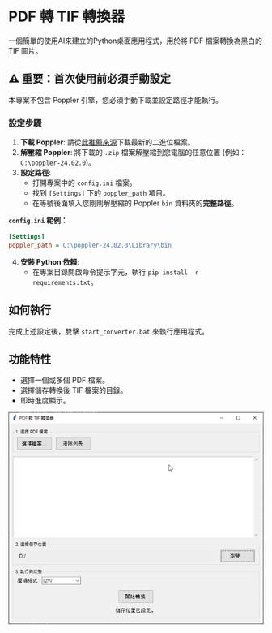 # PDF 轉 TIF 轉換器

一個簡單的使用AI來建立的Python桌面應用程式，用於將 PDF 檔案轉換為黑白的 TIF 圖片。

## ⚠️ 重要：首次使用前必須手動設定

本專案不包含 Poppler 引擎，您必須手動下載並設定路徑才能執行。

### 設定步驟

1.  **下載 Poppler**: 請從[此推薦來源](https://github.com/oschwartz10612/poppler-windows/releases/)下載最新的二進位檔案。
2.  **解壓縮 Poppler**: 將下載的 `.zip` 檔案解壓縮到您電腦的任意位置 (例如：`C:\poppler-24.02.0`)。
3.  **設定路徑**:
    *   打開專案中的 `config.ini` 檔案。
    *   找到 `[Settings]` 下的 `poppler_path` 項目。
    *   在等號後面填入您剛剛解壓縮的 Poppler `bin` 資料夾的**完整路徑**。

**`config.ini` 範例：**
```ini
[Settings]
poppler_path = C:\poppler-24.02.0\Library\bin
```
4.  **安裝 Python 依賴**:
    *   在專案目錄開啟命令提示字元，執行 `pip install -r requirements.txt`。

## 如何執行

完成上述設定後，雙擊 `start_converter.bat` 來執行應用程式。

## 功能特性

-   選擇一個或多個 PDF 檔案。
-   選擇儲存轉換後 TIF 檔案的目錄。
-   即時進度顯示。

![example.png](https://github.com/jasonSOUI/pdf_to_tif/blob/main/example.png)